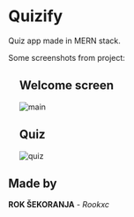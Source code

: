 # Quizify
Quiz app made in MERN stack.


Some screenshots from project:
<div style="padding-left: 20px">
  <h2> Welcome screen </h2>
  <img src="https://i.ibb.co/FVdDTJy/image2.png" alt="main"> <br>
   <h2> Quiz </h2>
  <img src="https://i.ibb.co/n0CHD6f/image1.png" alt="quiz"> <br>
</div>


## Made by
**ROK ŠEKORANJA** - *Rookxc*

